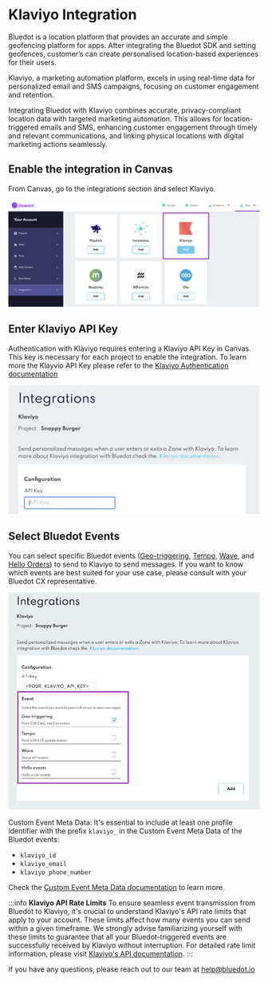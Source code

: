 Klaviyo Integration
======================

Bluedot is a location platform that provides an accurate and simple geofencing platform for apps. After integrating the Bluedot SDK and setting geofences, customer’s can create personalised location-based experiences for their users.

Klaviyo, a marketing automation platform, excels in using real-time data for personalized email and SMS campaigns, focusing on customer engagement and retention.

Integrating Bluedot with Klaviyo combines accurate, privacy-compliant location data with targeted marketing automation. This allows for location-triggered emails and SMS, enhancing customer engagement through timely and relevant communications, and linking physical locations with digital marketing actions seamlessly.

Enable the integration in Canvas
--------------------------------

From Canvas, go to the integrations section and select Klaviyo.

![](../assets/klaviyo-docs-1.png)


Enter Klaviyo API Key
---------------------

Authentication with Klaviyo requires entering a Klaviyo API Key in Canvas. This key is necessary for each project to enable the integration. To learn more the Klayvio API Key please refer to the [Klaviyo Authentication documentation](https://developers.klaviyo.com/en/reference/api_overview#authentication)

![](../assets/klaviyo-docs-2.png)

Select Bluedot Events
---------------------

You can select specific Bluedot events ([Geo-triggering](../Point%20SDK/iOS/Geo-triggering.md), [Tempo](../Tempo/Overview.md), [Wave](../APIs/Wave%20API/Overview.md), and [Hello Orders](../Hello%20Screens/Overview.md)) to send to Klaviyo to send messages. If you want to know which events are best suited for your use case, please consult with your Bluedot CX representative.

![](../assets/klaviyo-docs-3.png)


Custom Event Meta Data: It's essential to include at least one profile identifier with the prefix `klaviyo_` in the Custom Event Meta Data of the Bluedot events:
   - `klaviyo_id`
   - `klaviyo_email`
   - `klaviyo_phone_number`

Check the [Custom Event Meta Data documentation](../Custom%20Data.md) to learn more.

:::info
**Klaviyo API Rate Limits**
To ensure seamless event transmission from Bluedot to Klaviyo, it's crucial to understand Klaviyo's API rate limits that apply to your account. These limits affect how many events you can send within a given timeframe. We strongly advise familiarizing yourself with these limits to guarantee that all your Bluedot-triggered events are successfully received by Klaviyo without interruption. For detailed rate limit information, please visit [Klaviyo's API documentation](https://developers.klaviyo.com/en/docs/rate_limits_and_error_handling).
:::


If you have any questions, please reach out to our team at [help@bluedot.io](mailto:help@bluedot.io)